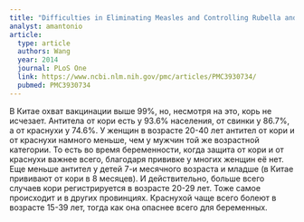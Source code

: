 ```yaml
---
title: "Difficulties in Eliminating Measles and Controlling Rubella and Mumps: A Cross-Sectional Study of a First Measles and Rubella Vaccination and a Second Measles, Mumps, and Rubella Vaccination"
analyst: amantonio
article:
  type: article
  authors: Wang
  year: 2014
  journal: PLoS One
  link: https://www.ncbi.nlm.nih.gov/pmc/articles/PMC3930734/
  pubmed: PMC3930734
---
```


В Китае охват вакцинации выше 99%, но, несмотря на это, корь не исчезает. Антитела от кори есть у 93.6% населения, от свинки у 86.7%, а от краснухи у 74.6%. У женщин в возрасте 20-40 лет антител от кори и от краснухи намного меньше, чем у мужчин той же возрастной категории. То есть во время беременности, когда защита от кори и от краснухи важнее всего, благодаря прививке у многих женщин её нет. Еще меньше антител у детей 7-и месячного возраста и младше (в Китае прививают от кори в 8 месяцев). И действительно, больше всего случаев кори регистрируется в возрасте 20-29 лет. Тоже самое происходит и в других провинциях.
Краснухой чаще всего болеют в возрасте 15-39 лет, тогда как она опаснее всего для беременных.
